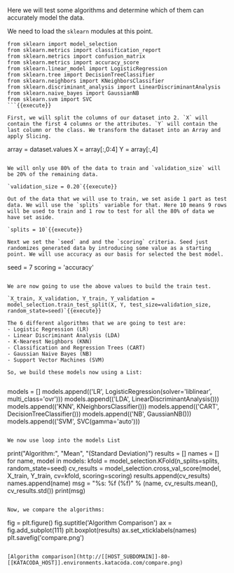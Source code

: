 Here we will test some algorithms and determine which of them can accurately model the data.

We need to load the `sklearn` modules at this point. 

```
from sklearn import model_selection
from sklearn.metrics import classification_report
from sklearn.metrics import confusion_matrix
from sklearn.metrics import accuracy_score
from sklearn.linear_model import LogisticRegression
from sklearn.tree import DecisionTreeClassifier
from sklearn.neighbors import KNeighborsClassifier
from sklearn.discriminant_analysis import LinearDiscriminantAnalysis
from sklearn.naive_bayes import GaussianNB
from sklearn.svm import SVC
```{{execute}}

First, we will split the columns of our dataset into 2. `X` will contain the first 4 columns or the attributes. `Y` will contain the last column or the class. We transform the dataset into an Array and apply Slicing.

```
array = dataset.values
X = array[:,0:4]
Y = array[:,4]
```{{execute}}

We will only use 80% of the data to train and `validation_size` will be 20% of the remaining data.

`validation_size = 0.20`{{execute}}

Out of the data that we will use to train, we set aside 1 part as test data. We will use the `splits` variable for that. Here 10 means 9 rows will be used to train and 1 row to test for all the 80% of data we have set aside.

`splits = 10`{{execute}}

Next we set the `seed` and and the `scoring` criteria. Seed just randomizes generated data by introducing some value as a starting point. We will use accuracy as our basis for selected the best model.

```
seed = 7
scoring = 'accuracy'
```{{execute}}

We are now going to use the above values to build the train test.

`X_train, X_validation, Y_train, Y_validation = model_selection.train_test_split(X, Y, test_size=validation_size, random_state=seed)`{{execute}}

The 6 different algorithms that we are going to test are:
- Logistic Regression (LR)
- Linear Discriminant Analysis (LDA)
- K-Nearest Neighbors (KNN)
- Classification and Regression Trees (CART)
- Gaussian Naive Bayes (NB)
- Support Vector Machines (SVM)

So, we build these models now using a List:


```
models = []
models.append(('LR', LogisticRegression(solver='liblinear', multi_class='ovr')))
models.append(('LDA', LinearDiscriminantAnalysis()))
models.append(('KNN', KNeighborsClassifier()))
models.append(('CART', DecisionTreeClassifier()))
models.append(('NB', GaussianNB()))
models.append(('SVM', SVC(gamma='auto')))
```{{execute}}

We now use loop into the models List 

```
print("Algorithm:", "Mean", "(Standard Deviation)")
results = []
names = []
for name, model in models:
	kfold = model_selection.KFold(n_splits=splits, random_state=seed)
	cv_results = model_selection.cross_val_score(model, X_train, Y_train, cv=kfold, scoring=scoring)
	results.append(cv_results)
	names.append(name)
	msg = "%s: %f (%f)" % (name, cv_results.mean(), cv_results.std())
	print(msg)  


```{{execute}}

Now, we compare the algorithms:

```
fig = plt.figure()
fig.suptitle('Algorithm Comparison')
ax = fig.add_subplot(111)
plt.boxplot(results)
ax.set_xticklabels(names)
plt.savefig('compare.png')
```{{execute}}

[Algorithm comparison](http://[[HOST_SUBDOMAIN]]-80-[[KATACODA_HOST]].environments.katacoda.com/compare.png)
